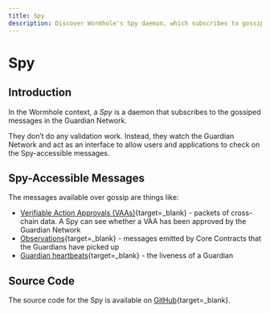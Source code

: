 ```yaml
---
title: Spy
description: Discover Wormhole's Spy daemon, which subscribes to gossiped messages in the Guardian Network, including VAAs and Observations, with setup instructions.
---
```


# Spy

## Introduction

In the Wormhole context, a _Spy_ is a daemon that subscribes to the gossiped messages in the Guardian Network.

They don’t do any validation work. Instead, they watch the Guardian Network and act as an interface to allow users and applications to check on the Spy-accessible messages.

## Spy-Accessible Messages

The messages available over gossip are things like:

- [Verifiable Action Approvals (VAAs)](/docs/learn/infrastructure/vaas/){target=\_blank} - packets of cross-chain data. A Spy can see whether a VAA has been approved by the Guardian Network
- [Observations](/docs/learn/fundamentals/glossary/#observation){target=\_blank} - messages emitted by Core Contracts that the Guardians have picked up
- [Guardian heartbeats](/docs/learn/fundamentals/glossary/#heartbeat){target=\_blank} - the liveness of a Guardian

## Source Code

The source code for the Spy is available on [GitHub](https://github.com/wormhole-foundation/wormhole/blob/main/node/cmd/spy/spy.go){target=\_blank}.

